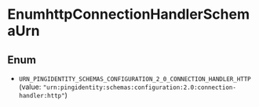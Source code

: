 

# EnumhttpConnectionHandlerSchemaUrn

## Enum


* `URN_PINGIDENTITY_SCHEMAS_CONFIGURATION_2_0_CONNECTION_HANDLER_HTTP` (value: `"urn:pingidentity:schemas:configuration:2.0:connection-handler:http"`)



